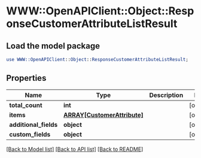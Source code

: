 # WWW::OpenAPIClient::Object::ResponseCustomerAttributeListResult

## Load the model package
```perl
use WWW::OpenAPIClient::Object::ResponseCustomerAttributeListResult;
```

## Properties
Name | Type | Description | Notes
------------ | ------------- | ------------- | -------------
**total_count** | **int** |  | [optional] 
**items** | [**ARRAY[CustomerAttribute]**](CustomerAttribute.md) |  | [optional] 
**additional_fields** | **object** |  | [optional] 
**custom_fields** | **object** |  | [optional] 

[[Back to Model list]](../README.md#documentation-for-models) [[Back to API list]](../README.md#documentation-for-api-endpoints) [[Back to README]](../README.md)


